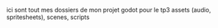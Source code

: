 ici sont tout mes dossiers de mon projet godot pour le tp3 assets (audio, spritesheets), scenes, scripts
